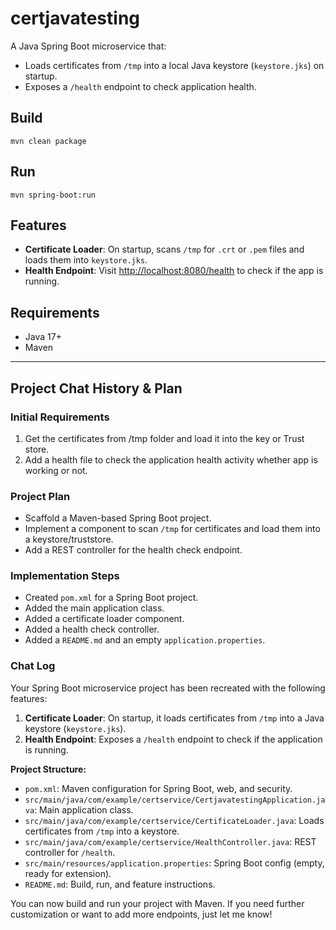 # certjavatesting

A Java Spring Boot microservice that:
- Loads certificates from `/tmp` into a local Java keystore (`keystore.jks`) on startup.
- Exposes a `/health` endpoint to check application health.

## Build

```
mvn clean package
```

## Run

```
mvn spring-boot:run
```

## Features

- **Certificate Loader**: On startup, scans `/tmp` for `.crt` or `.pem` files and loads them into `keystore.jks`.
- **Health Endpoint**: Visit [http://localhost:8080/health](http://localhost:8080/health) to check if the app is running.

## Requirements
- Java 17+
- Maven 

---

## Project Chat History & Plan

### Initial Requirements
1. Get the certificates from /tmp folder and load it into the key or Trust store.
2. Add a health file to check the application health activity whether app is working or not.

### Project Plan
- Scaffold a Maven-based Spring Boot project.
- Implement a component to scan `/tmp` for certificates and load them into a keystore/truststore.
- Add a REST controller for the health check endpoint.

### Implementation Steps
- Created `pom.xml` for a Spring Boot project.
- Added the main application class.
- Added a certificate loader component.
- Added a health check controller.
- Added a `README.md` and an empty `application.properties`.

### Chat Log
Your Spring Boot microservice project has been recreated with the following features:

1. **Certificate Loader**: On startup, it loads certificates from `/tmp` into a Java keystore (`keystore.jks`).
2. **Health Endpoint**: Exposes a `/health` endpoint to check if the application is running.

**Project Structure:**
- `pom.xml`: Maven configuration for Spring Boot, web, and security.
- `src/main/java/com/example/certservice/CertjavatestingApplication.java`: Main application class.
- `src/main/java/com/example/certservice/CertificateLoader.java`: Loads certificates from `/tmp` into a keystore.
- `src/main/java/com/example/certservice/HealthController.java`: REST controller for `/health`.
- `src/main/resources/application.properties`: Spring Boot config (empty, ready for extension).
- `README.md`: Build, run, and feature instructions.

You can now build and run your project with Maven. If you need further customization or want to add more endpoints, just let me know! 
